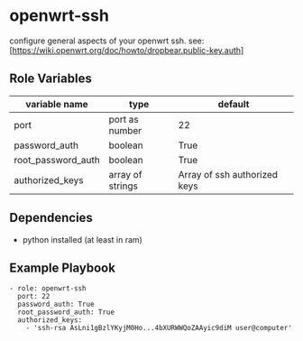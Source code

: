 openwrt-ssh
===========

configure general aspects of your openwrt ssh.
see: [https://wiki.openwrt.org/doc/howto/dropbear.public-key.auth]

Role Variables
--------------

| variable name     | type                   | default                      |
|-------------------|------------------------|------------------------------|
| port              | port as number         | 22                           |
| password_auth     | boolean                | True                         |
| root_password_auth | boolean               | True                         |
| authorized_keys    | array of strings      | Array of ssh authorized keys |

Dependencies
------------

* python installed (at least in ram)

Example Playbook
----------------

```
- role: openwrt-ssh
  port: 22
  password_auth: True
  root_password_auth: True
  authorized_keys:
    - 'ssh-rsa AsLni1gBzlYKyjM0Ho...4bXURWWQoZAAyic9diM user@computer'

```
